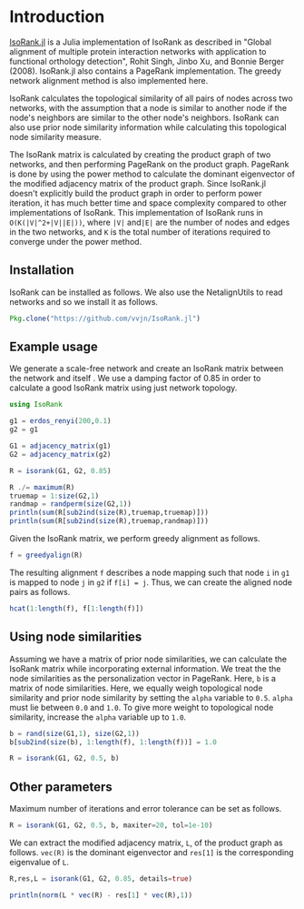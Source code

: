 # Introduction

[IsoRank.jl](https://github.com/vvjn/IsoRank.jl) is a Julia
implementation of IsoRank as described in "Global alignment of
multiple protein interaction networks with application to functional
orthology detection", Rohit Singh, Jinbo Xu, and Bonnie Berger
(2008). IsoRank.jl also contains a PageRank implementation. The greedy
network alignment method is also implemented here.

IsoRank calculates the topological similarity of all pairs of nodes
across two networks, with the assumption that a node is similar to
another node if the node's neighbors are similar to the other node's
neighbors. IsoRank can also use prior node similarity information
while calculating this topological node similarity measure.

The IsoRank matrix is calculated by creating the product graph of two
networks, and then performing PageRank on the product graph. PageRank
is done by using the power method to calculate the dominant
eigenvector of the modified adjacency matrix of the product
graph. Since IsoRank.jl doesn't explicitly build the product graph in
order to perform power iteration, it has much better time and space
complexity compared to other implementations of IsoRank. This
implementation of IsoRank runs in `O(K(|V|^2+|V||E|))`, where `|V|`
and`|E|` are the number of nodes and edges in the two networks, and
`K` is the total number of iterations required to converge under the
power method.

## Installation

IsoRank can be installed as follows. We also use the NetalignUtils to
read networks and so we install it as follows.

```julia
Pkg.clone("https://github.com/vvjn/IsoRank.jl")
```

## Example usage

We generate a scale-free network and create an IsoRank matrix between
the network and itself . We use a damping factor of 0.85 in order to
calculate a good IsoRank matrix using just network topology.

```julia
using IsoRank

g1 = erdos_renyi(200,0.1)
g2 = g1

G1 = adjacency_matrix(g1)
G2 = adjacency_matrix(g2)

R = isorank(G1, G2, 0.85)

R ./= maximum(R)
truemap = 1:size(G2,1)
randmap = randperm(size(G2,1))
println(sum(R[sub2ind(size(R),truemap,truemap)]))
println(sum(R[sub2ind(size(R),truemap,randmap)]))
```

Given the IsoRank matrix, we perform greedy alignment as follows.

``` julia
f = greedyalign(R)
```

The resulting alignment `f` describes a node mapping such that node
`i` in `g1` is mapped to node `j` in `g2` if `f[i] = j`. Thus, we can
create the aligned node pairs as follows.

``` julia
hcat(1:length(f), f[1:length(f)])
```

## Using node similarities

Assuming we have a matrix of prior node similarities, we can calculate
the IsoRank matrix while incorporating external information. We treat
the the node similarities as the personalization vector in PageRank.
Here, `b` is a matrix of node similarities. Here, we
equally weigh topological node similarity and prior node similarity by
setting the `alpha` variable to `0.5`. `alpha` must lie between `0.0`
and `1.0`. To give more weight to topological node similarity,
increase the `alpha` variable up to `1.0`.

```julia
b = rand(size(G1,1), size(G2,1))
b[sub2ind(size(b), 1:length(f), 1:length(f))] = 1.0

R = isorank(G1, G2, 0.5, b)
```

## Other parameters

Maximum number of iterations and error tolerance can be set as follows.

```julia
R = isorank(G1, G2, 0.5, b, maxiter=20, tol=1e-10)
```

We can extract the modified adjacency matrix, `L`, of the product
graph as follows. `vec(R)` is the dominant eigenvector and `res[1]` is
the corresponding eigenvalue of `L`.

```julia
R,res,L = isorank(G1, G2, 0.85, details=true)

println(norm(L * vec(R) - res[1] * vec(R),1))
```
